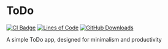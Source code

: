 # ToDo
[![CI Badge](https://github.com/Alexandre1a/ToDo/workflows/Android%20Build%20(Expo)/badge.svg)](https://github.com/Alexandre1a/ToDo/actions)
[![Lines of Code](https://tokei.rs/b1/github/Alexandre1a/ToDo?category=code)](https://github.com/Alexandre1a/ToDo)
[![GitHub Downloads](https://img.shields.io/github/downloads/Alexandre1a/ToDo/total)](https://github.com/Alexandre1a/ToDo/releases)

A simple ToDo app, designed for minimalism and productivity
